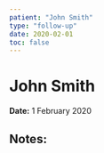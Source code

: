 ```yaml
---
patient: "John Smith"
type: "follow-up"
date: 2020-02-01
toc: false
---
```


# John Smith

**Date:** 1 February 2020

## Notes:

